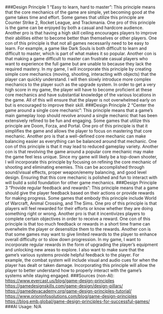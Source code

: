 ###Design Principle 1 “Easy to learn, hard to master”:
This principle means that the core mechanics of the game are simple, yet becoming good at the game takes time and effort. Some games that utilize this principle are Counter Strike 2, Rocket League, and Trackmania. 
One pro of this principle is the game can be enjoyed by both a casual and hardcore audience. Another pro is that having a high skill ceiling encourages players to improve their abilities either to become better than themselves or other players. One con of this principle is that not all games necessarily need to be easy to learn. For example, a game like Dark Souls is both difficult to learn and difficult to master, which is part of what makes it so popular. Another con is that making a game difficult to master can frustrate casual players who want to experience the full game but are unable to because they lack the required mastery.
In my game, I will incorporate this principle by creating simple core mechanics (moving, shooting, interacting with objects) that the player can quickly understand. I will then slowly introduce more complex mechanics to the player such as the upgrade system. In order to get a very high score in my game, the player will have to become proficient at these core mechanics and have substantial knowledge of the various locations in the game. All of this will ensure that the player is not overwhelmed early on but is encouraged to improve their skill.
###Design Principle 2 “Center the game around a single core mechanic”:
This principle means that a game’s main gameplay loop should revolve around a single mechanic that has been extensively refined to be fun and engaging. Some games that utilize this principle are Doom, Forza, and Portal. 
One pro of this principle is that it simplifies the game and allows the player to focus on mastering that core mechanic. Another pro is that a well-defined core mechanic can make balancing easier as everything can be balanced around that mechanic. One con of this principle is that it may lead to reduced gameplay variety. Another con is that revolving the game around a popular core mechanic may make the game feel less unique.
Since my game will likely be a top-down shooter, I will incorporate this principle by focusing on refining the core mechanic of shooting and eliminating enemies. This can be accomplished through sound/visual effects, proper weapon/enemy balancing, and good level design. Ensuring that this core mechanic is polished and fun to interact with will build a solid foundation for other game mechanics.
###Design Principle 3 “Provide regular feedback and rewards”:
This principle means that a game should give the player feedback based on their actions or provide rewards for making progress. Some games that embody this principle include World of Warcraft, Animal Crossing, and The Sims.
One pro of this principle is that players will feel rewarded for their efforts or know whether they are doing something right or wrong. Another pro is that it incentivizes players to complete certain objectives in order to receive a reward. One con of this principle is that too much feedback or rewards in a short time frame can overwhelm the player or desensitize them to the rewards. Another con is that some games may want to give limited rewards to the player to enhance overall difficulty or to slow down progression.
In my game, I want to incorporate regular rewards in the form of upgrading the player’s equipment and unlocking new areas to explore. I also want to make sure that the game’s various systems provide helpful feedback to the player. For example, the combat system will include visual and audio cues for when the player has dealt or taken damage. Incorporating this principle will allow the player to better understand how to properly interact with the game’s systems while staying engaged. 
###Sources (non-AI):
https://www.evercast.us/blog/game-design-principles
https://gamedesignskills.com/game-design/design-pillars/ 
https://gamedevacademy.org/game-design-principles-tutorial/ 
https://www.orioninfosolutions.com/blog/game-design-principles 
https://blog.emb.global/game-design-principles-for-successful-games/ 
###AI Usage:
N/A
